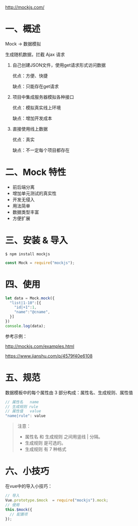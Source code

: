 http://mockjs.com/

# 一、概述

Mock -> 数据模拟

生成随机数据，拦截 Ajax 请求

1. 自己创建JSON文件，使用get请求形式访问数据

   优点：方便、快捷

   缺点：只能存在get请求

2. 项目中集成服务器模拟各种接口

   优点：模拟真实线上环境

   缺点：增加开发成本

3. 直接使用线上数据

   优点：真实

   缺点：不一定每个项目都存在

# 二、Mock 特性

- 前后端分离
- 增加单元测试的真实性
- 开发无侵入
- 用法简单
- 数据类型丰富
- 方便扩展

# 三、安装 & 导入

```shell
$ npm install mockjs
```

```js
const Mock = require("mockjs");
```

# 四、使用

```js
let data = Mock.mock({
  "list|1-10":[{
    "id|+1":1,
    "name":"@cname",
  }]
})
console.log(data);
```

参考示例：

<http://mockjs.com/examples.html>

https://www.jianshu.com/p/4579f40e6108

# 五、规范

数据模板中的每个属性由 3 部分构成：属性名、生成规则、属性值

```js
// 属性名   name
// 生成规则 rule
// 属性值   value
"name|rule": value
```

> 注意：
>
> - 属性名 和 生成规则 之间用竖线 | 分隔。
> - 生成规则 是可选的。
> - 生成规则 有 7 种格式

# 六、小技巧

在vue中的导入小技巧：

```js
// 导入
Vue.prototype.$mock  = require("mockjs").mock;
// 使用
this.$mock({
  // 配置项
});
```


























